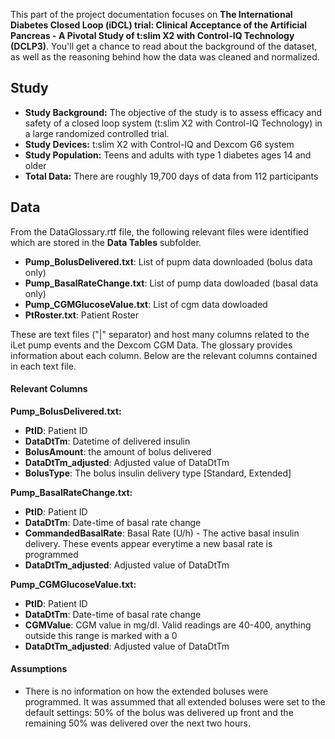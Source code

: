 This part of the project documentation focuses on 
**The International Diabetes Closed Loop (iDCL) trial: Clinical Acceptance of the Artificial Pancreas - A Pivotal Study of t:slim X2 with Control-IQ Technology (DCLP3)**. You'll get a chance to read about the background of the dataset,
as well as the reasoning behind how the data was cleaned and normalized.
## Study
- **Study Background:** The objective of the study is to assess efficacy and safety of a closed loop system (t:slim X2 with Control-IQ Technology) in a large randomized controlled trial.
- **Study Devices:** t:slim X2 with Control-IQ and Dexcom G6 system
- **Study Population:** Teens and adults with type 1 diabetes ages 14 and older
- **Total Data:** There are roughly 19,700 days of data from 112 participants

## Data
From the DataGlossary.rtf file, the following relevant files were identified which are stored in the **Data Tables** subfolder.

* **Pump_BolusDelivered.txt**: List of pupm data downloaded (bolus data only)
* **Pump_BasalRateChange.txt**: List of pump data dowloaded (basal data only)
* **Pump_CGMGlucoseValue.txt**: List of cgm data dowloaded 
* **PtRoster.txt**: Patient Roster

These are text files ("|" separator) and host many columns related to the iLet pump events and the Dexcom CGM Data. The glossary provides information about each column. Below are the relevant columns contained in each text file.

#### Relevant Columns
**Pump_BolusDelivered.txt:** 

* **PtID**: Patient ID
* **DataDtTm**: Datetime of delivered insulin
* **BolusAmount**: the amount of bolus delivered 
* **DataDtTm_adjusted**: Adjusted value of DataDtTm 
* **BolusType**: The bolus insulin delivery type [Standard, Extended]

**Pump_BasalRateChange.txt:**

* **PtID**: Patient ID
* **DataDtTm**: Date-time of basal rate change
* **CommandedBasalRate**: Basal Rate (U/h) - The active basal insulin delivery. These events appear everytime a new basal rate is programmed 
* **DataDtTm_adjusted**: Adjusted value of DataDtTm

**Pump_CGMGlucoseValue.txt:**

* **PtID**: Patient ID
* **DataDtTm**: Date-time of basal rate change
* **CGMValue**: CGM value in mg/dl. Valid readings are 40-400, anything outside this range is marked with a 0
* **DataDtTm_adjusted**: Adjusted value of DataDtTm 

#### Assumptions
- There is no information on how the extended boluses were programmed. It was assummed that all extended boluses were set to the default settings: 50% of the bolus was delivered up front and the remaining 50% was delivered over the next two hours. 

